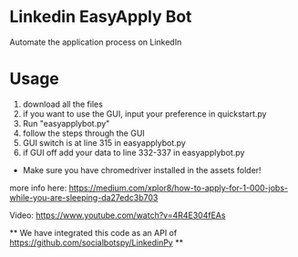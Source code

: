 # Linkedin EasyApply Bot
Automate the application process on LinkedIn

# Usage
1. download all the files
2. if you want to use the GUI, input your preference in quickstart.py
3. Run "easyapplybot.py"
4. follow the steps through the GUI
5. GUI switch is at line 315 in easyapplybot.py
6. if GUI off add your data to line 332-337 in easyapplybot.py

* Make sure you have chromedriver installed in the assets folder!

more info here: https://medium.com/xplor8/how-to-apply-for-1-000-jobs-while-you-are-sleeping-da27edc3b703

Video: https://www.youtube.com/watch?v=4R4E304fEAs

** We have integrated this code as an API of https://github.com/socialbotspy/LinkedinPy **
